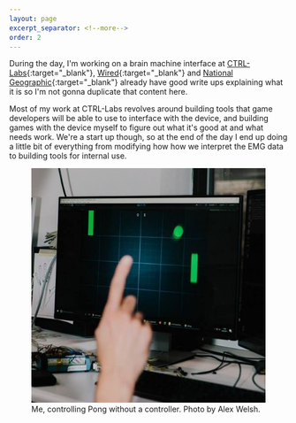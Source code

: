 ```yaml
---
layout: page
excerpt_separator: <!--more-->
order: 2
---
```


During the day, I'm working on a brain machine interface at [CTRL-Labs](https://ctrl-labs.com/){:target="_blank"}, [Wired](https://www.wired.com/story/brain-machine-interface-isnt-sci-fi-anymore/){:target="_blank"} and [National Geographic](https://news.nationalgeographic.com/2018/02/chasing-genius-ctrl-labs-brain-machine-interface/){:target="_blank"} already have good write ups explaining what it is so I'm not gonna duplicate that content here.

Most of my work at CTRL-Labs revolves around building tools that game developers will be able to use to interface with the device, and building games with the device myself to figure out what it's good at and what needs work. We're a start up though, so at the end of the day I end up doing a little bit of everything from modifying how how we interpret the EMG data to building tools for internal use.

<figure>
	<img src="/assets/my-hand.jpg" width="500" />
	<figcaption>Me, controlling Pong without a controller. Photo by Alex Welsh.</figcaption>
</figure>
